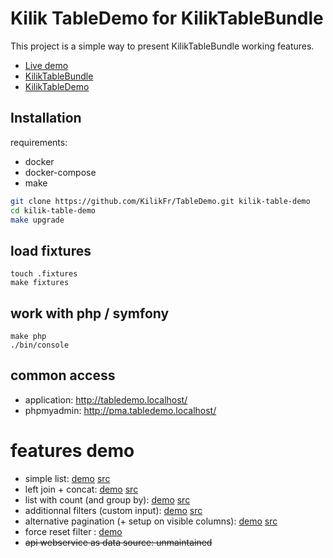 # Kilik TableDemo for KilikTableBundle

This project is a simple way to present KilikTableBundle working features.

- [Live demo](http://tabledemo.kilik.fr/)
- [KilikTableBundle](https://github.com/KilikFr/TableBundle)
- [KilikTableDemo](https://github.com/KilikFr/TableDemo)

## Installation

requirements:
- docker
- docker-compose
- make

```sh
git clone https://github.com/KilikFr/TableDemo.git kilik-table-demo
cd kilik-table-demo
make upgrade
```

## load fixtures

```shell
touch .fixtures
make fixtures
```

## work with php / symfony

```shell
make php
./bin/console
```

## common access

* application: http://tabledemo.localhost/
* phpmyadmin: http://pma.tabledemo.localhost/


# features demo

- simple list: [demo](http://tabledemo.kilik.fr/organisation/list) [src](https://github.com/KilikFr/TableDemo/blob/master/src/Kilik/TableDemoBundle/Controller/OrganisationController.php#L84)
- left join + concat: [demo](http://tabledemo.kilik.fr/contact/list) [src](https://github.com/KilikFr/TableDemo/blob/master/src/Kilik/TableDemoBundle/Controller/ContactController.php#L79)
- list with count (and group by): [demo](http://tabledemo.kilik.fr/organisation/list-groupby) [src](https://github.com/KilikFr/TableDemo/blob/master/src/Kilik/TableDemoBundle/Controller/OrganisationController.php#L148)
- additionnal filters (custom input): [demo](http://tabledemo.kilik.fr/organisation/list-custom) [src](https://github.com/KilikFr/TableDemo/blob/master/src/Kilik/TableDemoBundle/Controller/OrganisationController.php#L231)
- alternative pagination (+ setup on visible columns): [demo](http://tabledemo.kilik.fr/product/list) [src](https://github.com/KilikFr/TableDemo/blob/master/src/Kilik/TableDemoBundle/Controller/ProductController.php#L217)
- force reset filter : [demo](http://tabledemo.kilik.fr/product/list?organisation=test)
- ~~api webservice as data source: unmaintained~~

